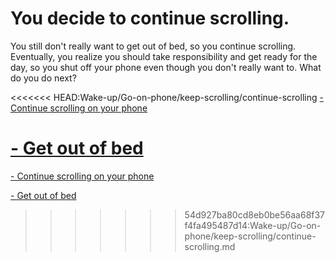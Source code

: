# You decide to continue scrolling.

You still don't really want to get out of bed, so you continue scrolling. Eventually, you realize you should take responsibility and get ready for the day, so you shut off your phone even though you don't really want to. What do you do next?

<<<<<<< HEAD:Wake-up/Go-on-phone/keep-scrolling/continue-scrolling
[- Continue scrolling on your phone](Died/died.md)

[- Get out of bed](../Get-out-of-bed/Get-out-of-bed.md)
=======
[- Continue scrolling on your phone](../Go-on-phone/go-on-phone.md)

[- Get out of bed](../../Get-out-of-bed/Get-out-of-bed.md)
>>>>>>> 54d927ba80cd8eb0be56aa68f37f4fa495487d14:Wake-up/Go-on-phone/keep-scrolling/continue-scrolling.md
